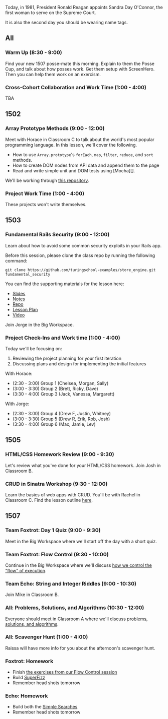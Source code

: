 Today, in 1981, President Ronald Reagan appoints Sandra Day O'Connor, the first woman to serve on the Supreme Court.

It is also the second day you should be wearing name tags.

## All

### Warm Up (8:30 - 9:00)

Find your new 1507 posse-mate this morning. Explain to them the Posse Cup, and talk about how posses work. Get them
setup with ScreenHero. Then you can help them work on an exercism.

### Cross-Cohort Collaboration and Work Time (1:00 - 4:00)

TBA


## 1502

### Array Prototype Methods (9:00 - 12:00)

Meet with Horace in Classroom C to talk about the world's most popular programming language. In this lesson, we'll cover the following.

* How to use `Array.prototype`'s `forEach`, `map`, `filter`, `reduce`, and `sort` methods.
* How to create DOM nodes from API data and append them to the page
* Read and write simple unit and DOM tests using [Mocha][].

We'll be working through [this repository](https://github.com/turingschool-examples/array-prototype-methods).

### Project Work Time (1:00 - 4:00)

These projects won't write themselves.

## 1503

### Fundamental Rails Security (9:00 - 12:00)

Learn about how to avoid some common security exploits in your Rails app.

Before this session, please clone the class repo by running the following command:

`git clone https://github.com/turingschool-examples/store_engine.git fundamental_security`

You can find the supporting materials for the lesson here:

* [Slides](https://www.dropbox.com/s/jz5fpbyxwuidr5t/Turing%20-%20Fundamental%20Rails%20Security.key?dl=0)
* [Notes](https://www.dropbox.com/s/a3k2hp473y1pss4/Turing%20-%20Fundamental%20Rails%20Security%20%28Notes%29.pages?dl=0)
* [Repo](https://github.com/turingschool-examples/store_engine.git)
* [Lesson Plan](http://tutorials.jumpstartlab.com/topics/architecture/fundamental_security.html)
* [Video](https://vimeo.com/132954062)

Join Jorge in the Big Workspace.

### Project Check-Ins and Work time (1:00 - 4:00)

Today we'll be focusing on:

1. Reviewing the project planning for your first iteration
2. Discussing plans and design for implementing the initial features

With Horace:

* (2:30 - 3:00) Group 1 (Chelsea, Morgan, Sally)
* (3:00 - 3:30) Group 2 (Brett, Ricky, Dave)
* (3:30 - 4:00) Group 3 (Jack, Vanessa, Margarett)

With Jorge:

* (2:30 - 3:00) Group 4 (Drew F, Justin, Whitney)
* (3:00 - 3:30) Group 5 (Drew R, Erik, Rob, Josh)
* (3:30 - 4:00) Group 6 (Max, Jamie, Lev)

## 1505

### HTML/CSS Homework Review (9:00 - 9:30)

Let's review what you've done for your HTML/CSS homework. Join Josh in
Classroom B.

### CRUD in Sinatra Workshop (9:30 - 12:00)

Learn the basics of web apps with CRUD. You'll be with Rachel in Classroom C. Find the lesson outline [here](https://github.com/turingschool/lesson_plans/blob/master/ruby_02-web_applications_with_ruby/crud_sinatra.markdown).

## 1507

### Team Foxtrot: Day 1 Quiz (9:00 - 9:30)

Meet in the Big Workspace where we'll start off the day with a short quiz.

### Team Foxtrot: Flow Control (9:30 - 10:00)

Continue in the Big Workspace where we'll discuss [how we control the "flow" of execution](https://github.com/turingschool/lesson_plans/blob/master/ruby_01-object_oriented_programming_with_ruby/flow_control.markdown).

### Team Echo: String and Integer Riddles (9:00 - 10:30)

Join Mike in Classroom B.

### All: Problems, Solutions, and Algorithms (10:30 - 12:00)

Everyone should meet in Classroom A where we'll discuss [problems, solutions, and algorithms](https://github.com/turingschool/lesson_plans/blob/master/ruby_01-object_oriented_programming_with_ruby/problems_solutions_algorithms.markdown).

### All: Scavenger Hunt (1:00 - 4:00)

Raissa will have more info for you about the afternoon's scavenger hunt.

### Foxtrot: Homework

* Finish [the exercises from our Flow Control session](https://github.com/turingschool/lesson_plans/blob/master/ruby_01-object_oriented_programming_with_ruby/flow_control.markdown)
* Build [SuperFizz](https://github.com/turingschool/challenges/blob/master/super_fizz.markdown)
* Remember head shots tomorrow

### Echo: Homework

* Build both the [Simple Searches](https://github.com/turingschool/challenges/blob/master/simple_searches.markdown)
* Remember head shots tomorrow
